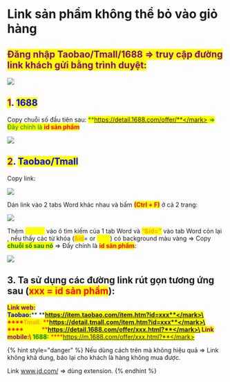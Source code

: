 # Link sản phẩm không thể bỏ vào giỏ hàng

## <mark style="color:purple;">**Đăng nhập Taobao/Tmall/1688 => truy cập đường link khách gửi bằng trình duyệt:**</mark>

![](https://lh3.googleusercontent.com/HduGa\_FmkfeI0zG2ClrHmEVtu3iY7YscdJTu03uIILHZfhg6Rg9j1UN-XAJ2kwbFlzSC3jSNGQsLGb0Oks5kwQ53BXguqCm-csvVsuQXyDHzXsnWe2d5bruTLQwKKxv7jHBOkZC2DUHr3X6kkQc)

## <mark style="color:purple;">**1**</mark>. <mark style="color:blue;">1688</mark>&#x20;

Copy chuỗi số đầu tiên sau: <mark style="color:green;">**https://detail.1688.com/offer/**</mark> => Đây chính là <mark style="color:red;">**id sản phẩm**</mark>

![](https://lh3.googleusercontent.com/Ap95lhYJMzac1iHGZw2-pqQpGC9oWtPSPPVNVXH1VLoV-YRBry06\_LgCI\_xng3NwXbIaH\_b6T6ckEjtN7NQmFBBKCz8kGGG4aWE9fX6xzvHe49Gz2xxPHvjUBhrjjKolRhQ\_fuU7M7Q-7qJ9rrc)

## <mark style="color:purple;">**2**</mark>. <mark style="color:blue;">**Taobao/Tmall**</mark>&#x20;

Copy link:

![](https://lh3.googleusercontent.com/L0rn9xL48VxBBSBO5YcE28-XykadGFQnPHlLk\_eBfcXjopvJ0VCTbQt9LPff-SwDeOgczHTOZI4Y9zbkt2-1k2sCTm4Ou6R7Ub41ub9XycO9PX0Xt2NhPSHtVyR9UY-nUm0ZyhpIk\_c\_xEjAXz0)

Dán link vào 2 tabs Word khác nhau và bấm <mark style="color:red;">**(Ctrl + F)**</mark> ở cả 2 trang:

![](https://lh3.googleusercontent.com/mRxEP9dDp5I6yngVjdw0rGvZG3rQlVLt8pwqpHz3M6w8N5J11eC8kmG4TsmHD8muP0oSm\_xiES8BK3qvaQ26zMdxE2IM2\_wVeFYu6Xwv1AuGuMONNtoghbwzKmPP7Zae7FygmF0HaoSrCEe1p6Q)

Thêm <mark style="color:yellow;">**“?id=”**</mark> vào ô tìm kiếm của 1 tab Word và <mark style="color:orange;">**“\&id=”**</mark> vào tab Word còn lại , nếu thấy các từ khóa (<mark style="color:orange;">**\&id**</mark>= or <mark style="color:yellow;">**?id=**</mark>) có background màu vàng => Copy <mark style="color:green;">**chuỗi số sau nó**</mark> => Đấy chính là <mark style="color:red;">**id sản phẩm**</mark>:

![](https://lh6.googleusercontent.com/-dOF2QzKHWHSg1Ne9ZRluv\_Ns\_F6BeOvBAHVqBUCVIgmEav7CU8lvUWupy0\_EZ2Ca7x3OMtGqC\_r\_1ZVJILIoGN-kcPnAeeM5ql0dx62nX4ovoN1myYJS\_6\_q-zPMCTrBAWl7cYNWjqJqhQ4Hsc)

## **3. T**a sử dụng các đường link rút gọn tương ứng sau (<mark style="color:red;">**xxx = id sản phẩm**</mark>):

<mark style="color:purple;">**Link web:**</mark>\
<mark style="color:blue;">**Taobao:**</mark>** **<mark style="color:red;">**https://item.taobao.com/item.htm?id=xxx**</mark>\ <mark style="color:red;">****</mark><mark style="color:orange;">**Tmall:**</mark>** **<mark style="color:red;">**https://detail.tmall.com/item.htm?id=xxx**</mark>\ <mark style="color:red;">****</mark><mark style="color:yellow;">**1688:**</mark>** **<mark style="color:red;">**https://detail.1688.com/offer/xxx.html?**</mark>\ <mark style="color:red;">****</mark><mark style="color:purple;">**Link mobile:**</mark>\ <mark style="color:red;">****</mark><mark style="color:green;">**1688:**</mark>** **<mark style="color:red;">**https://m.1688.com/offer/xxx.html?**</mark>

{% hint style="danger" %}
Nếu dùng cách trên mà không hiệu quả => Link không khả dung, báo lại cho khách là hàng không mua được.

Link www.jd.com/ => dùng extension.
{% endhint %}
